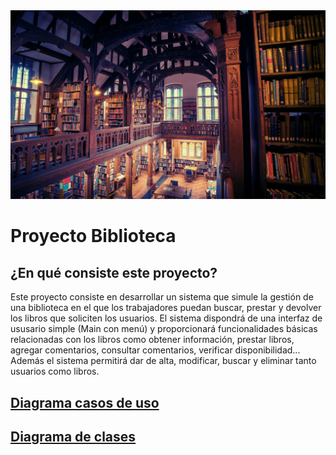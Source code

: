 <div align = “justify">
<img src = "../Imagenes/Biblioteca.jpeg">


# Proyecto Biblioteca

## ¿En qué consiste este proyecto?
Este proyecto consiste en desarrollar un sistema que simule la gestión de una biblioteca en el que los trabajadores puedan buscar, prestar y devolver los libros que soliciten los usuarios.
El sistema dispondrá de una interfaz de ususario simple (Main con menú) y proporcionará funcionalidades básicas relacionadas con los libros como obtener información, prestar libros, agregar comentarios, consultar comentarios, verificar disponibilidad...
Además el sistema permitirá dar de alta, modificar, buscar y eliminar tanto usuarios como libros.

## [Diagrama casos de uso](https://github.com/MiguelOvLo/ETS/tree/main/proyecto-biblioteca-main/Diagrama%20casos%20de%20uso)

## [Diagrama de clases](https://github.com/MiguelOvLo/ETS/tree/main/proyecto-biblioteca-main/Diagrama%20de%20clases)

  
</div>
